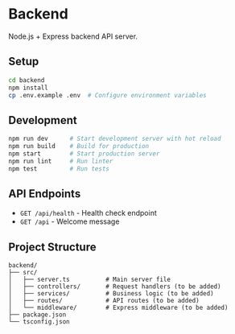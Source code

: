 # Backend

Node.js + Express backend API server.

## Setup

```bash
cd backend
npm install
cp .env.example .env  # Configure environment variables
```

## Development

```bash
npm run dev      # Start development server with hot reload
npm run build    # Build for production
npm start        # Start production server
npm run lint     # Run linter
npm test         # Run tests
```

## API Endpoints

- `GET /api/health` - Health check endpoint
- `GET /api` - Welcome message

## Project Structure

```
backend/
├── src/
│   ├── server.ts          # Main server file
│   ├── controllers/       # Request handlers (to be added)
│   ├── services/          # Business logic (to be added)
│   ├── routes/            # API routes (to be added)
│   └── middleware/        # Express middleware (to be added)
├── package.json
└── tsconfig.json
```
